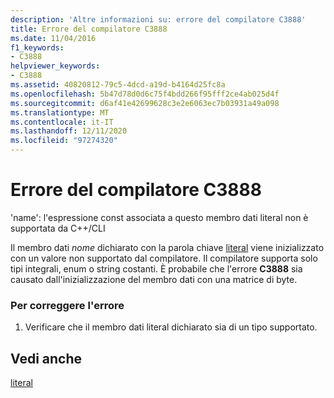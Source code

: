 ```yaml
---
description: 'Altre informazioni su: errore del compilatore C3888'
title: Errore del compilatore C3888
ms.date: 11/04/2016
f1_keywords:
- C3888
helpviewer_keywords:
- C3888
ms.assetid: 40820812-79c5-4dcd-a19d-b4164d25fc8a
ms.openlocfilehash: 5b47d78d0d6c75f4bdd266f95fff2ce4ab025d4f
ms.sourcegitcommit: d6af41e42699628c3e2e6063ec7b03931a49a098
ms.translationtype: MT
ms.contentlocale: it-IT
ms.lasthandoff: 12/11/2020
ms.locfileid: "97274320"
---
```

# <a name="compiler-error-c3888"></a>Errore del compilatore C3888

'name': l'espressione const associata a questo membro dati literal non è supportata da C++/CLI

Il membro dati *nome* dichiarato con la parola chiave [literal](../../extensions/literal-cpp-component-extensions.md) viene inizializzato con un valore non supportato dal compilatore. Il compilatore supporta solo tipi integrali, enum o string costanti. È probabile che l'errore **C3888** sia causato dall'inizializzazione del membro dati con una matrice di byte.

### <a name="to-correct-this-error"></a>Per correggere l'errore

1. Verificare che il membro dati literal dichiarato sia di un tipo supportato.

## <a name="see-also"></a>Vedi anche

[literal](../../extensions/literal-cpp-component-extensions.md)
